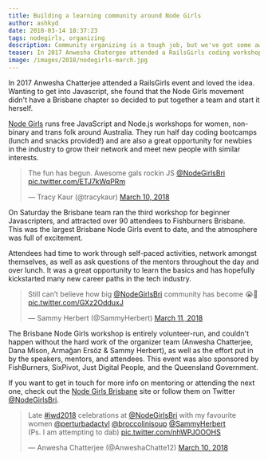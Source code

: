 ```yaml
---
title: Building a learning community around Node Girls
author: ashkyd
date: 2018-03-14 18:37:23
tags: nodegirls, organizing
description: Community organizing is a tough job, but we've got some awesome folks in the Node community. Here's the story of the team that grew Node Girls Brisbane from the ground up.
teaser: In 2017 Anwesha Chatergee attended a RailsGirls coding workshop and loved the idea. Wanting to get into Javascript, she found that the Node Girls movement didn't have a Brisbane chapter so decided to put together a team and start it herself.
image: /images/2018/nodegirls-march.jpg
---
```

In 2017 Anwesha Chatterjee attended a RailsGirls event and loved the idea. Wanting to get into Javascript, she found that the Node Girls movement didn't have a Brisbane chapter so decided to put together a team and start it herself.

[Node Girls](http://nodegirls.com.au/) runs free JavaScript and Node.js workshops for women, non-binary and trans folk around Australia. They run half day coding bootcamps (lunch and snacks provided!) and are also a great opportunity for newbies in the industry to grow their network and meet new people with similar interests.

<blockquote class="twitter-tweet" data-lang="en"><p lang="en" dir="ltr">The fun has begun. Awesome gals rockin JS <a href="https://twitter.com/NodeGirlsBri?ref_src=twsrc%5Etfw">@NodeGirlsBri</a> <a href="https://t.co/ETJ7kWqPRm">pic.twitter.com/ETJ7kWqPRm</a></p>&mdash; Tracy Kaur (@tracykaur) <a href="https://twitter.com/tracykaur/status/972282072080441345?ref_src=twsrc%5Etfw">March 10, 2018</a></blockquote>


On Saturday the Brisbane team ran the third workshop for beginner Javascripters, and attracted over 90 attendees to Fishburners Brisbane. This was the largest Brisbane Node Girls event to date, and the atmosphere was full of excitement.

Attendees had time to work through self-paced activities, network amongst themselves, as well as ask questions of the mentors throughout the day and over lunch. It was a great opportunity to learn the basics and has hopefully kickstarted many new career paths in the tech industry.

<blockquote class="twitter-tweet" data-lang="en"><p lang="en" dir="ltr">Still can’t believe how big <a href="https://twitter.com/NodeGirlsBri?ref_src=twsrc%5Etfw">@NodeGirlsBri</a> community has become 😭💚 <a href="https://t.co/GXz2OdduxJ">pic.twitter.com/GXz2OdduxJ</a></p>&mdash; Sammy Herbert (@SammyHerbert) <a href="https://twitter.com/SammyHerbert/status/972952355447582720?ref_src=twsrc%5Etfw">March 11, 2018</a></blockquote>


The Brisbane Node Girls workshop is entirely volunteer-run, and couldn't happen without the hard work of the organizer team (Anwesha Chatterjee, Dana Mison, Armağan Ersöz & Sammy Herbert), as well as the effort put in by the speakers, mentors, and attendees. This event was also sponsored by FishBurners, SixPivot, Just Digital People, and the Queensland Government.

If you want to get in touch for more info on mentoring or attending the next one, check out the [Node Girls Brisbane](http://nodegirls.com.au/brisbane.html) site or follow them on Twitter [@NodeGirlsBri](https://mobile.twitter.com/nodegirlsbri).

<blockquote class="twitter-tweet" data-lang="en"><p lang="en" dir="ltr">Late <a href="https://twitter.com/hashtag/iwd2018?src=hash&amp;ref_src=twsrc%5Etfw">#iwd2018</a> celebrations at <a href="https://twitter.com/NodeGirlsBri?ref_src=twsrc%5Etfw">@NodeGirlsBri</a> with my favourite women <a href="https://twitter.com/perturbadactyl?ref_src=twsrc%5Etfw">@perturbadactyl</a> <a href="https://twitter.com/broccolinisoup?ref_src=twsrc%5Etfw">@broccolinisoup</a> <a href="https://twitter.com/SammyHerbert?ref_src=twsrc%5Etfw">@SammyHerbert</a> <br>(Ps. I am attempting to dab) <a href="https://t.co/nhWPJOOOHS">pic.twitter.com/nhWPJOOOHS</a></p>&mdash; Anwesha Chatterjee (@AnweshaChatte12) <a href="https://twitter.com/AnweshaChatte12/status/972586990322335744?ref_src=twsrc%5Etfw">March 10, 2018</a></blockquote>

<script async src="https://platform.twitter.com/widgets.js" charset="utf-8"></script>
